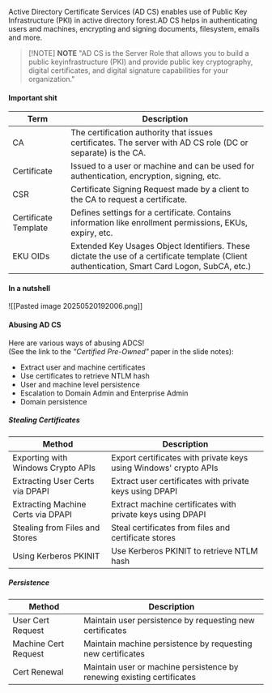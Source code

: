Active Directory Certificate Services (AD CS) enables use of Public Key Infrastructure (PKI) in active directory forest.AD CS helps in authenticating users and machines, encrypting and signing documents, filesystem, emails and more.

> [!NOTE] **NOTE**
> "AD CS is the Server Role that allows you to build a public keyinfrastructure (PKI) and provide public key cryptography, digital certificates, and digital signature capabilities for your organization."

#### Important shit

| Term                 | Description                                                                                                                                    |
| -------------------- | ---------------------------------------------------------------------------------------------------------------------------------------------- |
| CA                   | The certification authority that issues certificates. The server with AD CS role (DC or separate) is the CA.                                   |
| Certificate          | Issued to a user or machine and can be used for authentication, encryption, signing, etc.                                                      |
| CSR                  | Certificate Signing Request made by a client to the CA to request a certificate.                                                               |
| Certificate Template | Defines settings for a certificate. Contains information like enrollment permissions, EKUs, expiry, etc.                                       |
| EKU OIDs             | Extended Key Usages Object Identifiers. These dictate the use of a certificate template (Client authentication, Smart Card Logon, SubCA, etc.) |
#### In a nutshell
![[Pasted image 20250520192006.png]]

#### Abusing AD CS

Here are various ways of abusing ADCS!  
(See the link to the *"Certified Pre-Owned"* paper in the slide notes):

- Extract user and machine certificates  
- Use certificates to retrieve NTLM hash  
- User and machine level persistence  
- Escalation to Domain Admin and Enterprise Admin  
- Domain persistence  

##### Stealing Certificates
| Method                                   | Description                                                             |
|------------------------------------------|-------------------------------------------------------------------------|
| Exporting with Windows Crypto APIs       | Export certificates with private keys using Windows' crypto APIs        |
| Extracting User Certs via DPAPI          | Extract user certificates with private keys using DPAPI                 |
| Extracting Machine Certs via DPAPI       | Extract machine certificates with private keys using DPAPI              |
| Stealing from Files and Stores           | Steal certificates from files and certificate stores                    |
| Using Kerberos PKINIT                    | Use Kerberos PKINIT to retrieve NTLM hash                               |
##### Persistence
| Method                                   | Description                                                             |
|------------------------------------------|-------------------------------------------------------------------------|
| User Cert Request                        | Maintain user persistence by requesting new certificates                |
| Machine Cert Request                     | Maintain machine persistence by requesting new certificates             |
| Cert Renewal                             | Maintain user or machine persistence by renewing existing certificates  |
